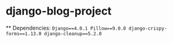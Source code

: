 # django-blog-project

** Dependencies:
`Django==4.0.1
Pillow==9.0.0
django-crispy-forms==1.13.0
django-cleanup==5.2.0`
